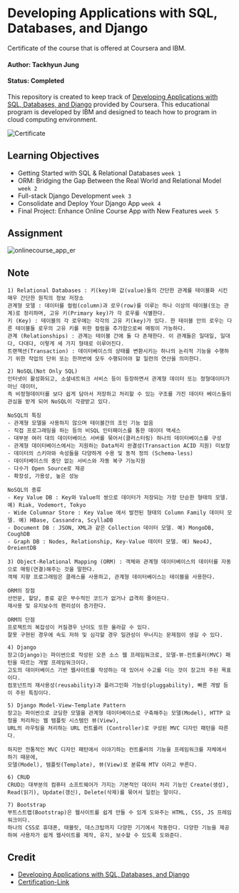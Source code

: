 # Developing Applications with SQL, Databases, and Django

Certificate of the course that is offered at Coursera and IBM.

#### Author: Tackhyun Jung

#### Status: Completed

This repository is created to keep track of [Developing Applications with SQL, Databases, and Django](https://www.coursera.org/learn/developing-applications-with-sql-databases-and-django?) provided by Coursera.
This educational program is developed by IBM and designed to teach how to program in cloud computing environment.

![Certificate](https://user-images.githubusercontent.com/41291493/111605183-6f6e6d80-8819-11eb-930c-0b25389b425a.png)

## Learning Objectives

- Getting Started with SQL & Relational Databases `week 1`
- ORM: Bridging the Gap Between the Real World and Relational Model `week 2`
- Full-stack Django Development `week 3`
- Consolidate and Deploy Your Django App `week 4`
- Final Project: Enhance Online Course App with New Features `week 5`

## Assignment

![onlinecourse_app_er](https://user-images.githubusercontent.com/41291493/111605193-709f9a80-8819-11eb-9f91-35211c0b26e8.png)


## Note

```
1) Relational Databases : 키(key)와 값(value)들의 간단한 관계를 테이블화 시킨 매우 간단한 원칙의 정보 저장소
관계형 모델 : 데이터를 컬럼(column)과 로우(row)를 이루는 하나 이상의 테이블(또는 관계)로 정리하며, 고유 키(Primary key)가 각 로우를 식별한다.
키 (Key) : 테이블의 각 로우에는 각각의 고유 키(key)가 있다. 한 테이블 안의 로우는 다른 테이블들 로우의 고유 키를 위한 컬럼을 추가함으로써 매핑이 가능하다.
관계 (Relationships) : 관계는 테이블 간에 둘 다 존재한다. 이 관계들은 일대일, 일대다, 다대다, 이렇게 세 가지 형태로 이루어진다.
트랜잭션(Transaction) : 데이터베이스의 상태를 변환시키는 하나의 논리적 기능을 수행하기 위한 작업의 단위 또는 한꺼번에 모두 수행되어야 할 일련의 연산을 의미한다.

2) NoSQL(Not Only SQL)
인터넷이 활성화되고, 소셜네트워크 서비스 등이 등장하면서 관계형 데이터 또는 정형데이터가 아닌 데이터, 
즉 비정형데이터를 보다 쉽게 담아서 저장하고 처리할 수 있는 구조를 가진 데이터 베이스들이 관심을 받게 되어 NoSQL이 각광받고 있다.

NoSQL의 특징
- 관계형 모델을 사용하지 않으며 테이블간의 조인 기능 없음
- 직접 프로그래밍을 하는 등의 비SQL 인터페이스를 통한 데이터 액세스
- 대부분 여러 대의 데이터베이스 서버를 묶어서(클러스터링) 하나의 데이터베이스를 구성
- 관계형 데이터베이스에서는 지원하는 Data처리 완결성(Transaction ACID 지원) 미보장
- 데이터의 스키마와 속성들을 다양하게 수용 및 동적 정의 (Schema-less)
- 데이터베이스의 중단 없는 서비스와 자동 복구 기능지원
- 다수가 Open Source로 제공
- 확장성, 가용성, 높은 성능

NoSQL의 종류
- Key Value DB : Key와 Value의 쌍으로 데이터가 저장되는 가장 단순한 형태의 모델. 예) Riak, Vodemort, Tokyo
- Wide Columnar Store : Key Value 에서 발전된 형태의 Column Family 데이터 모델. 예) HBase, Cassandra, ScyllaDB
- Document DB : JSON, XML과 같은 Collection 데이터 모델. 예) MongoDB, CoughDB
- Graph DB : Nodes, Relationship, Key-Value 데이터 모델. 예) Neo4J, OreientDB

3) Object-Relational Mapping (ORM) : 객체와 관계형 데이터베이스의 데이터를 자동으로 매핑(연결)해주는 것을 말한다.
객체 지향 프로그래밍은 클래스를 사용하고, 관계형 데이터베이스는 테이블을 사용한다.

ORM의 장점
선언문, 할당, 종료 같은 부수적인 코드가 없거나 급격히 줄어든다.
재사용 및 유지보수의 편리성이 증가한다.

ORM의 단점
프로젝트의 복잡성이 커질경우 난이도 또한 올라갈 수 있다.
잘못 구현된 경우에 속도 저하 및 심각할 경우 일관성이 무너지는 문제점이 생길 수 있다.

4) Django
장고(Django)는 파이썬으로 작성된 오픈 소스 웹 프레임워크로, 모델-뷰-컨트롤러(MVC) 패턴을 따르는 개발 프레임워크이다.
고도의 데이터베이스 기반 웹사이트를 작성하는 데 있어서 수고를 더는 것이 장고의 주된 목표이다.
컴포넌트의 재사용성(reusability)과 플러그인화 가능성(pluggability), 빠른 개발 등이 주된 특징이다.

5) Django Model-View-Template Pattern
장고는 파이썬으로 코딩한 모델을 관계형 데이터베이스로 구축해주는 모델(Model), HTTP 요청을 처리하는 웹 템플릿 시스템인 뷰(View), 
URL의 라우팅을 처리하는 URL 컨트롤러 (Controller)로 구성된 MVC 디자인 패턴을 따른다.

하지만 전통적인 MVC 디자인 패턴에서 이야기하는 컨트롤러의 기능을 프레임워크를 자체에서 하기 때문에,
모델(Model), 템플릿(Template), 뷰(View)로 분류해 MTV 이라고 부른다.

6) CRUD
CRUD는 대부분의 컴퓨터 소프트웨어가 가지는 기본적인 데이터 처리 기능인 Create(생성), Read(읽기), Update(갱신), Delete(삭제)를 묶어서 일컫는 말이다. 

7) Bootstrap
부트스트랩(Bootstrap)은 웹사이트를 쉽게 만들 수 있게 도와주는 HTML, CSS, JS 프레임워크이다. 
하나의 CSS로 휴대폰, 태블릿, 데스크탑까지 다양한 기기에서 작동한다. 다양한 기능을 제공하여 사용자가 쉽게 웹사이트를 제작, 유지, 보수할 수 있도록 도와준다.
```

## Credit

- [Developing Applications with SQL, Databases, and Django](https://www.coursera.org/learn/developing-applications-with-sql-databases-and-django?)
- [Certification-Link](https://www.coursera.org/account/accomplishments/verify/EBC7FMWLP775)
